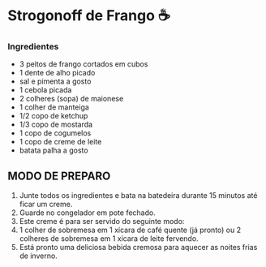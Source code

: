 # Strogonoff de Frango :coffee:

### Ingredientes

- 3 peitos de frango cortados em cubos
- 1 dente de alho picado
- sal e pimenta a gosto
- 1 cebola picada
- 2 colheres (sopa) de maionese
- 1 colher de manteiga
- 1/2 copo de ketchup
- 1/3 copo de mostarda
- 1 copo de cogumelos
- 1 copo de creme de leite
- batata palha a gosto

## MODO DE PREPARO

1. Junte todos os ingredientes e bata na batedeira durante 15 minutos até ficar um creme.
2. Guarde no congelador em pote fechado.
3. Este creme é para ser servido do seguinte modo:
4. 1 colher de sobremesa em 1 xícara de café quente (já pronto) ou 2 colheres de sobremesa em 1 xícara de leite fervendo.
5. Está pronto uma deliciosa bebida cremosa para aquecer as noites frias de inverno.